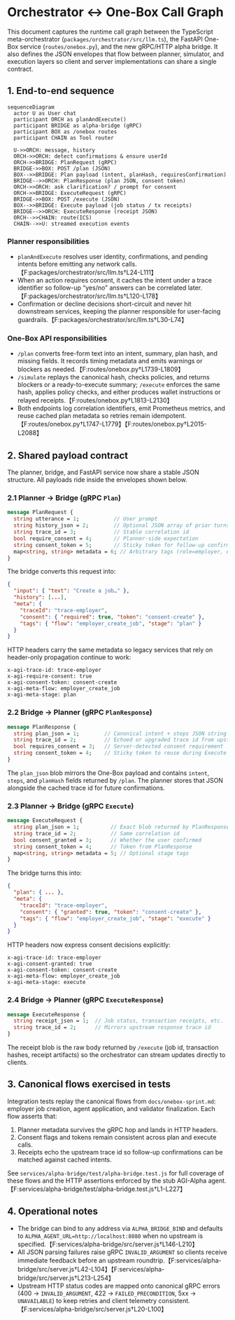 # Orchestrator ↔ One-Box Call Graph

This document captures the runtime call graph between the TypeScript
meta-orchestrator (`packages/orchestrator/src/llm.ts`), the FastAPI One-Box
service (`routes/onebox.py`), and the new gRPC/HTTP alpha bridge. It also defines
the JSON envelopes that flow between planner, simulator, and execution layers so
client and server implementations can share a single contract.

## 1. End-to-end sequence

```mermaid
sequenceDiagram
  actor U as User chat
  participant ORCH as planAndExecute()
  participant BRIDGE as alpha-bridge (gRPC)
  participant BOX as /onebox routes
  participant CHAIN as Tool router

  U->>ORCH: message, history
  ORCH->>ORCH: detect confirmations & ensure userId
  ORCH->>BRIDGE: PlanRequest (gRPC)
  BRIDGE->>BOX: POST /plan (JSON)
  BOX-->>BRIDGE: Plan payload (intent, planHash, requiresConfirmation)
  BRIDGE-->>ORCH: PlanResponse (plan JSON, consent token)
  ORCH->>ORCH: ask clarification? / prompt for consent
  ORCH->>BRIDGE: ExecuteRequest (gRPC)
  BRIDGE->>BOX: POST /execute (JSON)
  BOX-->>BRIDGE: Execute payload (job status / tx receipts)
  BRIDGE-->>ORCH: ExecuteResponse (receipt JSON)
  ORCH-->>CHAIN: route(ICS)
  CHAIN-->>U: streamed execution events
```

### Planner responsibilities

* `planAndExecute` resolves user identity, confirmations, and pending intents
  before emitting any network calls.【F:packages/orchestrator/src/llm.ts†L24-L111】
* When an action requires consent, it caches the intent under a trace identifier
  so follow-up “yes/no” answers can be correlated later.【F:packages/orchestrator/src/llm.ts†L120-L178】
* Confirmation or decline decisions short-circuit and never hit downstream
  services, keeping the planner responsible for user-facing guardrails.【F:packages/orchestrator/src/llm.ts†L30-L74】

### One-Box API responsibilities

* `/plan` converts free-form text into an intent, summary, plan hash, and missing
  fields. It records timing metadata and emits warnings or blockers as needed.【F:routes/onebox.py†L1739-L1809】
* `/simulate` replays the canonical hash, checks policies, and returns blockers
  or a ready-to-execute summary; `/execute` enforces the same hash, applies
  policy checks, and either produces wallet instructions or relayed receipts.【F:routes/onebox.py†L1813-L2130】
* Both endpoints log correlation identifiers, emit Prometheus metrics, and reuse
  cached plan metadata so retries remain idempotent.【F:routes/onebox.py†L1747-L1779】【F:routes/onebox.py†L2015-L2088】

## 2. Shared payload contract

The planner, bridge, and FastAPI service now share a stable JSON structure. All
payloads ride inside the envelopes shown below.

### 2.1 Planner → Bridge (gRPC `Plan`)

```proto
message PlanRequest {
  string utterance = 1;           // User prompt
  string history_json = 2;        // Optional JSON array of prior turns
  string trace_id = 3;            // Stable correlation id
  bool require_consent = 4;       // Planner-side expectation
  string consent_token = 5;       // Sticky token for follow-up confirmations
  map<string, string> metadata = 6; // Arbitrary tags (role=employer, etc)
}
```

The bridge converts this request into:

```json
{
  "input": { "text": "Create a job…" },
  "history": [...],
  "meta": {
    "traceId": "trace-employer",
    "consent": { "required": true, "token": "consent-create" },
    "tags": { "flow": "employer_create_job", "stage": "plan" }
  }
}
```

HTTP headers carry the same metadata so legacy services that rely on header-only
propagation continue to work:

```
x-agi-trace-id: trace-employer
x-agi-require-consent: true
x-agi-consent-token: consent-create
x-agi-meta-flow: employer_create_job
x-agi-meta-stage: plan
```

### 2.2 Bridge → Planner (gRPC `PlanResponse`)

```proto
message PlanResponse {
  string plan_json = 1;        // Canonical intent + steps JSON string
  string trace_id = 2;         // Echoed or upgraded trace id from upstream
  bool requires_consent = 3;   // Server-detected consent requirement
  string consent_token = 4;    // Sticky token to reuse during Execute
}
```

The `plan_json` blob mirrors the One-Box payload and contains
`intent`, `steps`, and `planHash` fields returned by `/plan`. The planner stores
that JSON alongside the cached trace id for future confirmations.

### 2.3 Planner → Bridge (gRPC `Execute`)

```proto
message ExecuteRequest {
  string plan_json = 1;          // Exact blob returned by PlanResponse
  string trace_id = 2;           // Same correlation id
  bool consent_granted = 3;      // Whether the user confirmed
  string consent_token = 4;      // Token from PlanResponse
  map<string, string> metadata = 5; // Optional stage tags
}
```

The bridge turns this into:

```json
{
  "plan": { ... },
  "meta": {
    "traceId": "trace-employer",
    "consent": { "granted": true, "token": "consent-create" },
    "tags": { "flow": "employer_create_job", "stage": "execute" }
  }
}
```

HTTP headers now express consent decisions explicitly:

```
x-agi-trace-id: trace-employer
x-agi-consent-granted: true
x-agi-consent-token: consent-create
x-agi-meta-flow: employer_create_job
x-agi-meta-stage: execute
```

### 2.4 Bridge → Planner (gRPC `ExecuteResponse`)

```proto
message ExecuteResponse {
  string receipt_json = 1;  // Job status, transaction receipts, etc.
  string trace_id = 2;      // Mirrors upstream response trace id
}
```

The receipt blob is the raw body returned by `/execute` (job id, transaction
hashes, receipt artifacts) so the orchestrator can stream updates directly to
clients.

## 3. Canonical flows exercised in tests

Integration tests replay the canonical flows from
`docs/onebox-sprint.md`: employer job creation, agent application, and validator
finalization. Each flow asserts that:

1. Planner metadata survives the gRPC hop and lands in HTTP headers.
2. Consent flags and tokens remain consistent across plan and execute calls.
3. Receipts echo the upstream trace id so follow-up confirmations can be matched
   against cached intents.

See `services/alpha-bridge/test/alpha-bridge.test.js` for full coverage of these
flows and the HTTP assertions enforced by the stub AGI-Alpha agent.【F:services/alpha-bridge/test/alpha-bridge.test.js†L1-L227】

## 4. Operational notes

* The bridge can bind to any address via `ALPHA_BRIDGE_BIND` and defaults to
  `ALPHA_AGENT_URL=http://localhost:8080` when no upstream is specified.【F:services/alpha-bridge/src/server.js†L146-L210】
* All JSON parsing failures raise gRPC `INVALID_ARGUMENT` so clients receive
  immediate feedback before an upstream roundtrip.【F:services/alpha-bridge/src/server.js†L42-L104】【F:services/alpha-bridge/src/server.js†L213-L254】
* Upstream HTTP status codes are mapped onto canonical gRPC errors (400 →
  `INVALID_ARGUMENT`, 422 → `FAILED_PRECONDITION`, 5xx → `UNAVAILABLE`) to keep
  retries and client telemetry consistent.【F:services/alpha-bridge/src/server.js†L20-L100】
